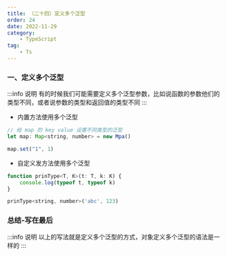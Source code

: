 ```yaml
---
title: （二十四）定义多个泛型
order: 24
date: 2022-11-29
category:
    - TypeScript
tag: 
    - Ts
---
```



### 一、定义多个泛型
:::info 说明
有的时候我们可能需要定义多个泛型参数，比如说函数的参数他们的类型不同，或者说参数的类型和返回值的类型不同
:::

- 内置方法使用多个泛型
```js
// 给 map 的 key value 设置不同类型的泛型
let map: Map<string, number> = new Mpa()

map.set("1", 1)
```

- 自定义发方法使用多个泛型
```js
function prinType<T, K>(t: T, k: K) {
    console.log(typeof t, typeof k)
}

prinType<string, number>('abc', 123)
```

### 总结-写在最后
:::info 说明
以上的写法就是定义多个泛型的方式，对象定义多个泛型的语法是一样的
:::